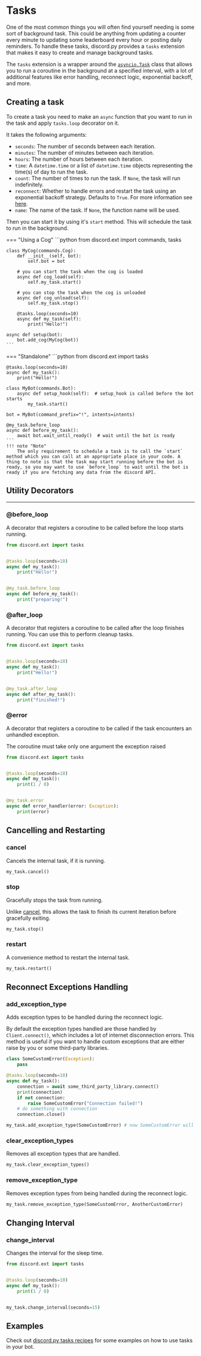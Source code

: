 # Tasks

One of the most common things you will often find yourself needing is some sort of background task. This could be anything from updating a counter every minute to updating some leaderboard every hour or posting daily reminders.
To handle these tasks, discord.py provides a `tasks` extension that makes it easy to create and manage background tasks.

The `tasks` extension is a wrapper around the [`asyncio.Task`](https://docs.python.org/3/library/asyncio-task.html#task-object) class that allows you to run a coroutine in the background at a specified interval, with a lot of additional features like error handling, reconnect logic, exponential backoff, and more.

## Creating a task

To create a task you need to make an `async` function that you want to run in the task and apply `tasks.loop` decorator on it.

It takes the following arguments:

- `seconds`: The number of seconds between each iteration.
- `minutes`: The number of minutes between each iteration.
- `hours`: The number of hours between each iteration.
- `time`: A `datetime.time` or a list of `datetime.time` objects representing the time(s) of day to run the task.
- `count`: The number of times to run the task. If `None`, the task will run indefinitely.
- `reconnect`: Whether to handle errors and restart the task using an exponential backoff strategy. Defaults to `True`. For more information see [here](https://github.com/Rapptz/discord.py/blob/ff638d393d0f5a83639ccc087bec9bf588b59a22/discord/backoff.py#L41-L108).
- `name`: The name of the task. If `None`, the function name will be used.

Then you can start it by using it's `start` method. This will schedule the task to run in the background.

=== "Using a Cog"
    ```python
    from discord.ext import commands, tasks

    class MyCog(commands.Cog):
        def __init__(self, bot):
            self.bot = bot

        # you can start the task when the cog is loaded
        async def cog_load(self):
            self.my_task.start()

        # you can stop the task when the cog is unloaded
        async def cog_unload(self):
            self.my_task.stop()

        @tasks.loop(seconds=10)
        async def my_task(self):
            print("Hello!")

    async def setup(bot):
        bot.add_cog(MyCog(bot))
    ```
=== "Standalone"
    ```python
    from discord.ext import tasks

    @tasks.loop(seconds=10)
    async def my_task():
        print("Hello!")

    class MyBot(commands.Bot):
        async def setup_hook(self):  # setup_hook is called before the bot starts
            my_task.start()

    bot = MyBot(command_prefix="!", intents=intents)

    @my_task.before_loop
    async def before_my_task():
        await bot.wait_until_ready()  # wait until the bot is ready
    ```
    !!! note "Note"
        The only requirement to schedule a task is to call the `start` method which you can call at an appropriate place in your code. A thing to note is that the task may start running before the bot is ready, so you may want to use `before_loop` to wait until the bot is ready if you are fetching any data from the discord API.

## Utility Decorators

---

### @before_loop

A decorator that registers a coroutine to be called before the loop starts running.

```python
from discord.ext import tasks


@tasks.loop(seconds=10)
async def my_task():
    print("Hello!")


@my_task.before_loop
async def before_my_task():
    print("preparing!")
```

### @after_loop

A decorator that registers a coroutine to be called after the loop finishes running. You can use this to perform cleanup tasks.

```python
from discord.ext import tasks


@tasks.loop(seconds=10)
async def my_task():
    print("Hello!")


@my_task.after_loop
async def after_my_task():
    print("finished!")
```

### @error

A decorator that registers a coroutine to be called if the task encounters an unhandled exception.

The coroutine must take only one argument the exception raised

```python
from discord.ext import tasks


@tasks.loop(seconds=10)
async def my_task():
    print(1 / 0)


@my_task.error
async def error_handler(error: Exception):
    print(error)
```

## Cancelling and Restarting

### cancel

Cancels the internal task, if it is running.

```python
my_task.cancel()
```

### stop

Gracefully stops the task from running.

Unlike [cancel](#cancel), this allows the task to finish its current iteration before gracefully exiting.

```python
my_task.stop()
```

### restart

A convenience method to restart the internal task.

```python
my_task.restart()
```

## Reconnect Exceptions Handling

### add_exception_type

Adds exception types to be handled during the reconnect logic.

By default the exception types handled are those handled by `Client.connect()`, which includes a lot of internet disconnection errors.
This method is useful if you want to handle custom exceptions that are either raise by you or some third-party libraries.

```python
class SomeCustomError(Exception):
    pass

@tasks.loop(seconds=10)
async def my_task():
    connection = await some_third_party_library.connect()
    print(connection)
    if not connection:
        raise SomeCustomError("Connection failed!")
    # do something with connection
    connection.close()

my_task.add_exception_type(SomeCustomError) # now SomeCustomError will be handled during the reconnect logic
```

### clear_exception_types

Removes all exception types that are handled.

```python
my_task.clear_exception_types()
```

### remove_exception_type

Removes exception types from being handled during the reconnect logic.

```python
my_task.remove_exception_type(SomeCustomError, AnotherCustomError)
```

## Changing Interval

### change_interval

Changes the interval for the sleep time.

```python
from discord.ext import tasks


@tasks.loop(seconds=10)
async def my_task():
    print(1 / 0)


my_task.change_interval(seconds=15)
```

## Examples

Check out [discord.py tasks recipes](https://discordpy.readthedocs.io/en/stable/ext/tasks/index.html#recipes) for some examples on how to use tasks in your bot.
